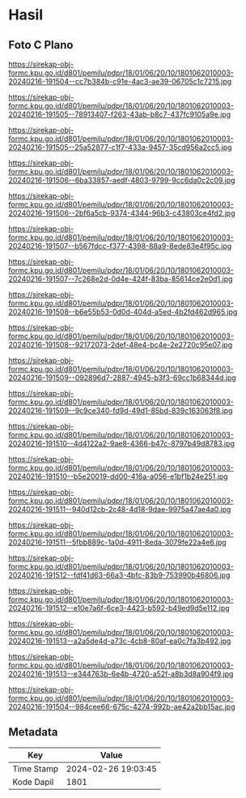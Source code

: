 # Hasil

## Foto C Plano

https://sirekap-obj-formc.kpu.go.id/d801/pemilu/pdpr/18/01/06/20/10/1801062010003-20240216-191504--cc7b384b-c91e-4ac3-ae39-06705c1c7215.jpg

https://sirekap-obj-formc.kpu.go.id/d801/pemilu/pdpr/18/01/06/20/10/1801062010003-20240216-191505--78913407-f263-43ab-b8c7-437fc9105a9e.jpg

https://sirekap-obj-formc.kpu.go.id/d801/pemilu/pdpr/18/01/06/20/10/1801062010003-20240216-191505--25a52877-c1f7-433a-9457-35cd956a2cc5.jpg

https://sirekap-obj-formc.kpu.go.id/d801/pemilu/pdpr/18/01/06/20/10/1801062010003-20240216-191506--6ba33857-aedf-4803-9799-9cc6da0c2c09.jpg

https://sirekap-obj-formc.kpu.go.id/d801/pemilu/pdpr/18/01/06/20/10/1801062010003-20240216-191506--2bf6a5cb-9374-4344-96b3-c43803ce4fd2.jpg

https://sirekap-obj-formc.kpu.go.id/d801/pemilu/pdpr/18/01/06/20/10/1801062010003-20240216-191507--b567fdcc-f377-4398-88a9-8ede83e4f95c.jpg

https://sirekap-obj-formc.kpu.go.id/d801/pemilu/pdpr/18/01/06/20/10/1801062010003-20240216-191507--7c268e2d-0d4e-424f-83ba-85614ce2e0d1.jpg

https://sirekap-obj-formc.kpu.go.id/d801/pemilu/pdpr/18/01/06/20/10/1801062010003-20240216-191508--b6e55b53-0d0d-404d-a5ed-4b2fd462d965.jpg

https://sirekap-obj-formc.kpu.go.id/d801/pemilu/pdpr/18/01/06/20/10/1801062010003-20240216-191508--92172073-2def-48e4-bc4e-2e2720c95e07.jpg

https://sirekap-obj-formc.kpu.go.id/d801/pemilu/pdpr/18/01/06/20/10/1801062010003-20240216-191509--092896d7-2887-4945-b3f3-69cc1b68344d.jpg

https://sirekap-obj-formc.kpu.go.id/d801/pemilu/pdpr/18/01/06/20/10/1801062010003-20240216-191509--9c9ce340-fd9d-49d1-85bd-839c163063f8.jpg

https://sirekap-obj-formc.kpu.go.id/d801/pemilu/pdpr/18/01/06/20/10/1801062010003-20240216-191510--4d4122a2-9ae8-4366-b47c-8797b49d8783.jpg

https://sirekap-obj-formc.kpu.go.id/d801/pemilu/pdpr/18/01/06/20/10/1801062010003-20240216-191510--b5e20019-dd00-416a-a056-e1bf1b24e251.jpg

https://sirekap-obj-formc.kpu.go.id/d801/pemilu/pdpr/18/01/06/20/10/1801062010003-20240216-191511--940d12cb-2c48-4d18-9dae-9975a47ae4a0.jpg

https://sirekap-obj-formc.kpu.go.id/d801/pemilu/pdpr/18/01/06/20/10/1801062010003-20240216-191511--5fbb889c-1a0d-4911-8eda-3079fe22a4e6.jpg

https://sirekap-obj-formc.kpu.go.id/d801/pemilu/pdpr/18/01/06/20/10/1801062010003-20240216-191512--fdf41d63-66a3-4bfc-83b9-753990b46806.jpg

https://sirekap-obj-formc.kpu.go.id/d801/pemilu/pdpr/18/01/06/20/10/1801062010003-20240216-191512--e10e7a6f-6ce3-4423-b592-b49ed9d5e112.jpg

https://sirekap-obj-formc.kpu.go.id/d801/pemilu/pdpr/18/01/06/20/10/1801062010003-20240216-191513--a2a5de4d-a73c-4cb8-80af-ea0c7fa3b492.jpg

https://sirekap-obj-formc.kpu.go.id/d801/pemilu/pdpr/18/01/06/20/10/1801062010003-20240216-191513--e344763b-6e4b-4720-a52f-a8b3d8a904f9.jpg

https://sirekap-obj-formc.kpu.go.id/d801/pemilu/pdpr/18/01/06/20/10/1801062010003-20240216-191504--984cee66-675c-4274-992b-ae42a2bb15ac.jpg


## Metadata

| Key        | Value               |
| ---------- | ------------------- |
| Time Stamp | 2024-02-26 19:03:45 |
| Kode Dapil | 1801                |



